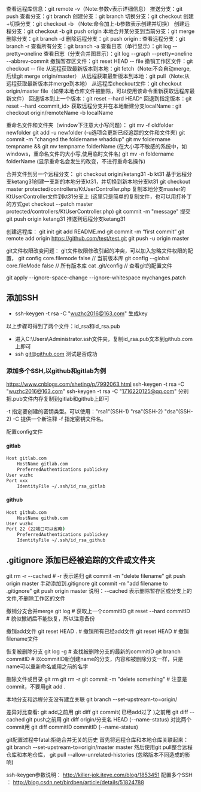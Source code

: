 查看远程库信息：git remote -v（Note:参数v表示详细信息）
推送分支：git push <remote> <name>
查看分支：git branch
创建分支：git branch <name>
切换分支：git checkout <name>
创建+切换分支：git checkout -b <name> （Note:命令加上-b参数表示创建并切换）
创建远程分支：git checkout -b <name> git push origin <name>
本地合并某分支到当前分支：git merge <name>
删除分支：git branch -d <name>
删除远程分支：git push origin :<name>
查看远程分支：git branch -r
查看所有分支：git branch -a
查看日志（单行显示）：git log --pretty=oneline
查看日志（分支合并图显示）：git log --graph --pretty=oneline --abbrev-commit
撤销暂存区文件：git reset HEAD -- file
撤销工作区文件：git checkout -- file
从远程获取最新版本到本地：git fetch（Note:不会自动merge,后续git merge origin/master）
从远程获取最新版本到本地：git pull（Note:从远程获取最新版本并merge到本地）
从远程库checkout文件：git checkout origin/master file（如果本地仓库文件被删除，可以使用该命令重新获取远程库最新文件）
回退版本到上一个版本：git reset --hard HEAD^
回退到指定版本：git reset --hard <commit_id>
获取远程分支并在本地新建分支localName : git checkout origin/remoteName -b localName

重命名文件和文件夹（window下注意大小写问题）：
git mv -f oldfolder newfolder
git add -u newfolder (-u选项会更新已经追踪的文件和文件夹)
git commit -m "changed the foldername whaddup"
git mv foldername tempname && git mv tempname folderName (在大小写不敏感的系统中，如windows，重命名文件的大小写,使用临时文件名)
git mv -n foldername folderName (显示重命名会发生的改变，不进行重命名操作)

合并文件到另一个远程分支：
git checkout origin/ketang31 -b kt31 基于远程分支ketang31创建一支新的本地分支kt31，并切换到新本地分支kt31
git checkout master protected/controllers/KtUserController.php 复制本地分支master的KtUserController文件到kt31分支上
(这里只是简单的复制文件，也可以用打补丁的方式get checkout --patch master protected/controllers/KtUserController.php)
git commit -m "message"  提交
git push origin ketang31 推送到远程分支ketang31

创建远程库：
git init
git add README.md
git commit -m “first commit”
git remote add origin https://github.com/test/test.git
git push -u origin master

git文件权限改变问题：
git文件权限修改引起的冲突，可以加入忽略文件权限的配置，
git config core.filemode false  // 当前版本库
git config --global core.fileMode false // 所有版本库
cat .git/config // 查看git的配置文件

git apply --ignore-space-change --ignore-whitespace mychanges.patch

## 添加SSH
- ssh-keygen -t rsa -C "wuzhc2016@163.com" 生成key

以上步骤可得到了两个文件：id_rsa和id_rsa.pub
- 进入C:\Users\Administrator\.ssh文件夹，复制id_rsa.pub文本到github.com上即可
- ssh git@github.com 测试是否成功

### 添加多个SSH,以github和gitlab为例
https://www.cnblogs.com/sheting/p/7992063.html
ssh-keygen -t rsa -C "wuzhc2016@163.com" 
ssh-keygen -t rsa -C "1716220125@qq.com"
分别把.pub文件内存复制到gitlab和github上即可

-t 指定要创建的密钥类型。可以使用："rsa1"(SSH-1) "rsa"(SSH-2) "dsa"(SSH-2)
-C 提供一个新注释
-f 指定密钥文件名。

配置config文件
####  gitlab
```bash
Host gitlab.com
    HostName gitlab.com
    PreferredAuthentications publickey
User wuzhc
Port xxx
    IdentityFile ~/.ssh/id_rsa_gitlab
```
#### github
```bash
Host github.com
    HostName github.com
User wuzhc
Port 22 (22端口可以省略)
    PreferredAuthentications publickey
    IdentityFile ~/.ssh/id_rsa_github
```

## .gitignore 添加已经被追踪的文件或文件夹
git rm -r --cached <filename>   # -r 表示递归
git commit -m "delete filename"
git push origin master
手动添加<filename>到.gitignore
git commit -m "add filename to .gitignore"
git push origin master
说明：--cached 表示删除暂存区或分支上的文件,不删除工作区的文件

撤销分支合并merge
git log   # 获取上一个commitID
git reset --hard commitID  # 貌似撤销后不能恢复，所以注意备份

撤销add文件
git reset HEAD .  # 撤销所有已经add文件
git reset HEAD <filename> # 撤销filename文件

恢复被删除分支
git log -g    # 查找被删除分支的最新的commitID
git branch <name> commitID   # 以commitID新创建name的分支，内容和被删除分支一样，只是name可以重新命名或用之前的名字

删除文件或目录
git rm <filename>
git rm -r <directory>
git commit -m "delete something" # 注意是commit，不要用git add .

本地分支和远程分支没有建立关联
git branch --set-upstream-to=origin/<remote-branch>   <local-branch> 

差异对比查看:
git add之前用 git diff
git commit( 已经add过了 )之前用 git diff --cached
git push之前用 git diff origin/分支名 HEAD (--name-status)
对比两个commit用 git diff commitID commitID (--name-status)

git配置过程中fatal:拒绝合并无关的历史
首先将远程仓库和本地仓库关联起来：
git branch --set-upstream-to=origin/master master
然后使用git pull整合远程仓库和本地仓库，
git pull --allow-unrelated-histories    (忽略版本不同造成的影响)


ssh-keygen参数说明： http://killer-jok.iteye.com/blog/1853451
配置多个SSH ： http://blog.csdn.net/birdben/article/details/51824788
